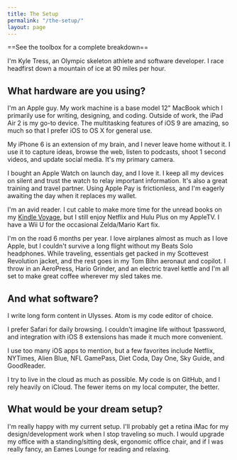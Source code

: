 ```yaml
---
title: The Setup
permalink: "/the-setup/"
layout: page
---
```


==See the toolbox for a complete breakdown==

I'm Kyle Tress, an Olympic skeleton athlete and software developer. I race headfirst down a mountain of ice at 90 miles per hour.

## What hardware are you using?

I'm an Apple guy. My work machine is a base model 12" MacBook which I primarily use for writing, designing, and coding. Outside of work, the iPad Air 2 is my go-to device. The multitasking features of iOS 9 are amazing, so much so that I prefer iOS to OS X for general use.

My iPhone 6 is an extension of my brain, and I never leave home without it. I use it to capture ideas, browse the web, listen to podcasts, shoot 1 second videos, and update social media. It's my primary camera.

I bought an Apple Watch on launch day, and I love it. I keep all my devices on silent and trust the watch to relay important information. It's also a great training and travel partner. Using Apple Pay is frictionless, and I'm eagerly awaiting the day when it replaces my wallet.

I'm an avid reader. I cut cable to make more time for the unread books on my [Kindle Voyage](http://www.amazon.com/kindle), but I still enjoy Netflix and Hulu Plus on my AppleTV. I have a Wii U for the occasional Zelda/Mario Kart fix.      

I'm on the road 6 months per year. I love airplanes almost as much as I love Apple, but I couldn't survive a long flight without my Beats Solo headphones. While traveling, essentials get packed in my Scottevest Revolution jacket, and the rest goes in my Tom Bihn aeronaut and copilot. I throw in an AeroPress, Hario Grinder, and an electric travel kettle and I'm all set to make great coffee wherever my sled takes me.

## And what software?
I write long form content in Ulysses. Atom is my code editor of choice.

I prefer Safari for daily browsing. I couldn't imagine life without 1password, and integration with iOS 8 extensions has made it much more convenient.  

I use too many iOS apps to mention, but a few favorites include Netflix, NYTimes, Alien Blue, NFL GamePass, Diet Coda, Day One, Sky Guide, and GoodReader.

I try to live in the cloud as much as possible. My code is on GitHub, and I rely heavily on iCloud. The fewer items on my local computer, the better.   

## What would be your dream setup?
I'm really happy with my current setup. I'll probably get a retina iMac for my design/development work when I stop traveling so much. I would upgrade my office with a standing/sitting desk, ergonomic office chair, and if I was really fancy, an Eames Lounge for reading and relaxing.  
